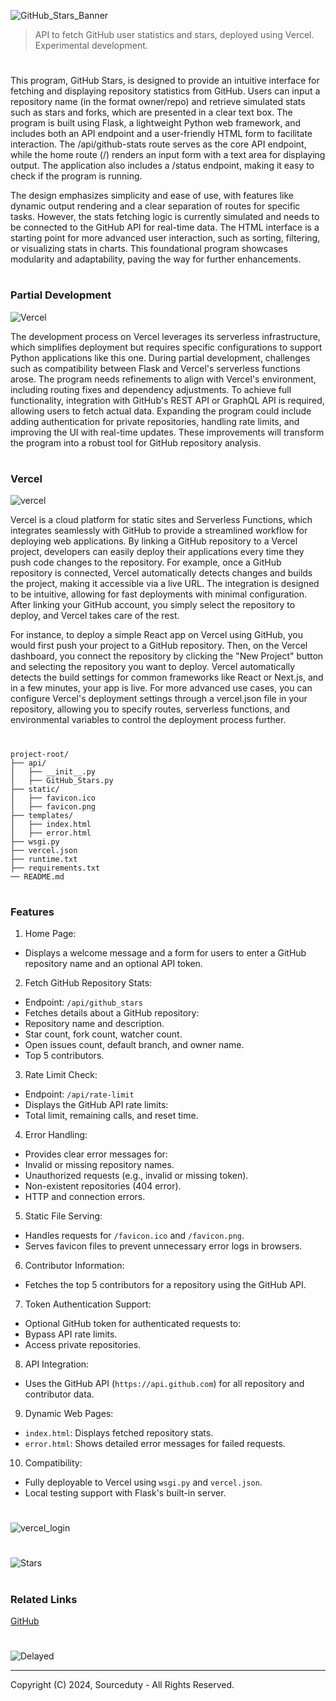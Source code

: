 ![GitHub_Stars_Banner](https://github.com/user-attachments/assets/6e20d313-5d42-48b2-ad03-31c29acf9e49)

> API to fetch GitHub user statistics and stars, deployed using Vercel. Experimental development.
#

This program, GitHub Stars, is designed to provide an intuitive interface for fetching and displaying repository statistics from GitHub. Users can input a repository name (in the format owner/repo) and retrieve simulated stats such as stars and forks, which are presented in a clear text box. The program is built using Flask, a lightweight Python web framework, and includes both an API endpoint and a user-friendly HTML form to facilitate interaction. The /api/github-stats route serves as the core API endpoint, while the home route (/) renders an input form with a text area for displaying output. The application also includes a /status endpoint, making it easy to check if the program is running.

The design emphasizes simplicity and ease of use, with features like dynamic output rendering and a clear separation of routes for specific tasks. However, the stats fetching logic is currently simulated and needs to be connected to the GitHub API for real-time data. The HTML interface is a starting point for more advanced user interaction, such as sorting, filtering, or visualizing stats in charts. This foundational program showcases modularity and adaptability, paving the way for further enhancements.

#
### Partial Development

![Vercel](https://github.com/user-attachments/assets/d51592ca-5a0e-4d0f-939c-cc87c5c1d120)

The development process on Vercel leverages its serverless infrastructure, which simplifies deployment but requires specific configurations to support Python applications like this one. During partial development, challenges such as compatibility between Flask and Vercel's serverless functions arose. The program needs refinements to align with Vercel's environment, including routing fixes and dependency adjustments. To achieve full functionality, integration with GitHub's REST API or GraphQL API is required, allowing users to fetch actual data. Expanding the program could include adding authentication for private repositories, handling rate limits, and improving the UI with real-time updates. These improvements will transform the program into a robust tool for GitHub repository analysis.

#
### Vercel

![vercel](https://github.com/user-attachments/assets/67cd9d57-cead-4d74-b3dc-b9c23a29650f)

Vercel is a cloud platform for static sites and Serverless Functions, which integrates seamlessly with GitHub to provide a streamlined workflow for deploying web applications. By linking a GitHub repository to a Vercel project, developers can easily deploy their applications every time they push code changes to the repository. For example, once a GitHub repository is connected, Vercel automatically detects changes and builds the project, making it accessible via a live URL. The integration is designed to be intuitive, allowing for fast deployments with minimal configuration. After linking your GitHub account, you simply select the repository to deploy, and Vercel takes care of the rest.

For instance, to deploy a simple React app on Vercel using GitHub, you would first push your project to a GitHub repository. Then, on the Vercel dashboard, you connect the repository by clicking the "New Project" button and selecting the repository you want to deploy. Vercel automatically detects the build settings for common frameworks like React or Next.js, and in a few minutes, your app is live. For more advanced use cases, you can configure Vercel's deployment settings through a vercel.json file in your repository, allowing you to specify routes, serverless functions, and environmental variables to control the deployment process further.

#

```
project-root/
├── api/
│   ├── __init__.py
│   ├── GitHub_Stars.py
├── static/
│   ├── favicon.ico
│   ├── favicon.png
├── templates/
│   ├── index.html
│   ├── error.html
├── wsgi.py
├── vercel.json
├── runtime.txt
├── requirements.txt
── README.md
```

#
### Features

1. Home Page:

- Displays a welcome message and a form for users to enter a GitHub repository name and an optional API token.

2. Fetch GitHub Repository Stats:

- Endpoint: `/api/github_stars`
- Fetches details about a GitHub repository:
 - Repository name and description.
 - Star count, fork count, watcher count.
 - Open issues count, default branch, and owner name.
 - Top 5 contributors.

3. Rate Limit Check:

- Endpoint: `/api/rate-limit`
- Displays the GitHub API rate limits:
 - Total limit, remaining calls, and reset time.

4. Error Handling:

- Provides clear error messages for:
 - Invalid or missing repository names.
 - Unauthorized requests (e.g., invalid or missing token).
 - Non-existent repositories (404 error).
 - HTTP and connection errors.

5. Static File Serving:

- Handles requests for `/favicon.ico` and `/favicon.png`.
- Serves favicon files to prevent unnecessary error logs in browsers.

6. Contributor Information:

- Fetches the top 5 contributors for a repository using the GitHub API.

7. Token Authentication Support:

- Optional GitHub token for authenticated requests to:
 - Bypass API rate limits.
 - Access private repositories.

8. API Integration:

- Uses the GitHub API (`https://api.github.com`) for all repository and contributor data.

9. Dynamic Web Pages:

- `index.html`: Displays fetched repository stats.
- `error.html`: Shows detailed error messages for failed requests.

10. Compatibility:

- Fully deployable to Vercel using `wsgi.py` and `vercel.json`.
- Local testing support with Flask's built-in server.

#
![vercel_login](https://github.com/user-attachments/assets/74173269-e916-4509-9b64-95a1b5baf4d5)
#
![Stars](https://github.com/user-attachments/assets/1838073c-0a81-4b76-83c5-d1572057b51b)

#
### Related Links

[GitHub](https://github.com/sourceduty/GitHub)

#
![Delayed](https://github.com/user-attachments/assets/d16fbf16-59aa-4cc1-b9b4-aa2beaf2c023)

***
Copyright (C) 2024, Sourceduty - All Rights Reserved.
